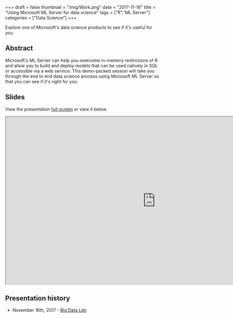 +++
draft = false
thumbnail = "/img/Work.png"
date = "2017-11-16"
title = "Using Microsoft ML Server for data science"
tags = ["R","ML Server"]
categories = ["Data Science"]
+++

Explore one of Microsoft's data science products to see if it's useful for you.

## Abstract
Microsoft's ML Server can help you overcome in-memory restrictions of R and allow you to build and deploy models that can be used natively in SQL or accessible via a web service. This demo-packed session will take you through the end to end data science process using Microsoft ML Server so that you can see if it's right for you.

## Slides
View the presentation [full screen](../../../slides/microsoftmlserver) or view it below.

<iframe src="https://itsalocke.com/slides/microsoftmlserver" width="960" height="540"></iframe>



## Presentation history
- November 16th, 2017 - [Big Data Ldn](https://bigdataldn.com)
